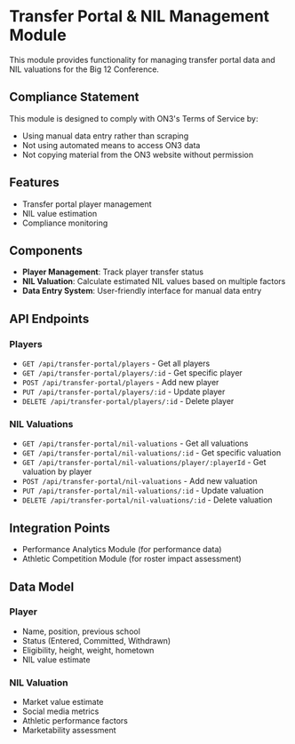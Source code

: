 # Transfer Portal & NIL Management Module

This module provides functionality for managing transfer portal data and NIL valuations for the Big 12 Conference.

## Compliance Statement

This module is designed to comply with ON3's Terms of Service by:
- Using manual data entry rather than scraping
- Not using automated means to access ON3 data
- Not copying material from the ON3 website without permission

## Features

- Transfer portal player management
- NIL value estimation 
- Compliance monitoring

## Components

- **Player Management**: Track player transfer status
- **NIL Valuation**: Calculate estimated NIL values based on multiple factors
- **Data Entry System**: User-friendly interface for manual data entry

## API Endpoints

### Players
- `GET /api/transfer-portal/players` - Get all players
- `GET /api/transfer-portal/players/:id` - Get specific player
- `POST /api/transfer-portal/players` - Add new player
- `PUT /api/transfer-portal/players/:id` - Update player
- `DELETE /api/transfer-portal/players/:id` - Delete player

### NIL Valuations
- `GET /api/transfer-portal/nil-valuations` - Get all valuations
- `GET /api/transfer-portal/nil-valuations/:id` - Get specific valuation
- `GET /api/transfer-portal/nil-valuations/player/:playerId` - Get valuation by player
- `POST /api/transfer-portal/nil-valuations` - Add new valuation
- `PUT /api/transfer-portal/nil-valuations/:id` - Update valuation
- `DELETE /api/transfer-portal/nil-valuations/:id` - Delete valuation

## Integration Points

- Performance Analytics Module (for performance data)
- Athletic Competition Module (for roster impact assessment)

## Data Model

### Player
- Name, position, previous school
- Status (Entered, Committed, Withdrawn)
- Eligibility, height, weight, hometown
- NIL value estimate

### NIL Valuation
- Market value estimate
- Social media metrics
- Athletic performance factors
- Marketability assessment 
